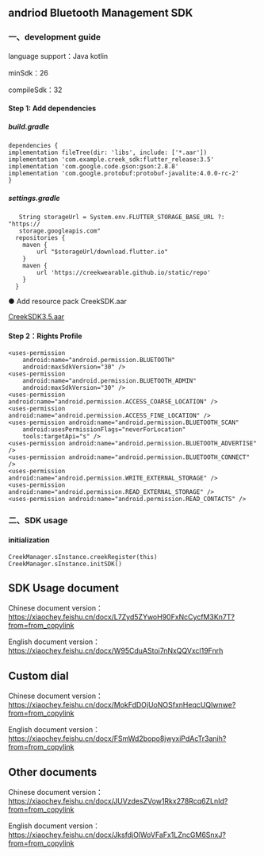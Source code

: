 ## andriod Bluetooth Management SDK

### 一、development guide
  
 language support：Java kotlin
  
 minSdk：26
  
 compileSdk：32
    

#### Step 1: Add dependencies

##### build.gradle
    
    dependencies {
    implementation fileTree(dir: 'libs', include: ['*.aar'])
    implementation 'com.example.creek_sdk:flutter_release:3.5'
    implementation 'com.google.code.gson:gson:2.8.8'
    implementation 'com.google.protobuf:protobuf-javalite:4.0.0-rc-2'
    }
##### settings.gradle

       String storageUrl = System.env.FLUTTER_STORAGE_BASE_URL ?: "https://
       storage.googleapis.com"
      repositories {
        maven {
            url "$storageUrl/download.flutter.io"
        }
        maven {
            url 'https://creekwearable.github.io/static/repo'
        }
      }

● Add resource pack CreekSDK.aar

   [CreekSDK3.5.aar](https://creekwearable.github.io/static/andriodSDKVersion/3.5/CreekSDK3.5.aar)


#### Step 2：Rights Profile

    <uses-permission
        android:name="android.permission.BLUETOOTH"
        android:maxSdkVersion="30" />
    <uses-permission
        android:name="android.permission.BLUETOOTH_ADMIN"
        android:maxSdkVersion="30" />
    <uses-permission android:name="android.permission.ACCESS_COARSE_LOCATION" />
    <uses-permission android:name="android.permission.ACCESS_FINE_LOCATION" />
    <uses-permission android:name="android.permission.BLUETOOTH_SCAN"
        android:usesPermissionFlags="neverForLocation"
        tools:targetApi="s" />
    <uses-permission android:name="android.permission.BLUETOOTH_ADVERTISE" />
    <uses-permission android:name="android.permission.BLUETOOTH_CONNECT" />
    <uses-permission android:name="android.permission.WRITE_EXTERNAL_STORAGE" />
    <uses-permission android:name="android.permission.READ_EXTERNAL_STORAGE" />
    <uses-permission android:name="android.permission.READ_CONTACTS" />


### 二、SDK usage

#### initialization
    CreekManager.sInstance.creekRegister(this)
    CreekManager.sInstance.initSDK()


## SDK Usage document
Chinese document version：<https://xiaochey.feishu.cn/docx/L7Zyd5ZYwoH90FxNcCycfM3Kn7T?from=from_copylink> 
     
English document version：<https://xiaochey.feishu.cn/docx/W95CduAStoi7nNxQQVxcl19Fnrh>            
                            
                            
## Custom dial

Chinese document version：<https://xiaochey.feishu.cn/docx/MokFdDOjUoNOSfxnHeqcUQIwnwe?from=from_copylink>

English document version：<https://xiaochey.feishu.cn/docx/FSmWd2bopo8jwyxiPdAcTr3anih?from=from_copylink>                      
                            

## Other documents

Chinese document version：<https://xiaochey.feishu.cn/docx/JUVzdesZVow1Rkx278Rcq6ZLnId?from=from_copylink>

English document version：<https://xiaochey.feishu.cn/docx/JksfdjOlWoVFaFx1LZncGM6SnxJ?from=from_copylink>                           
                            
                            
                            